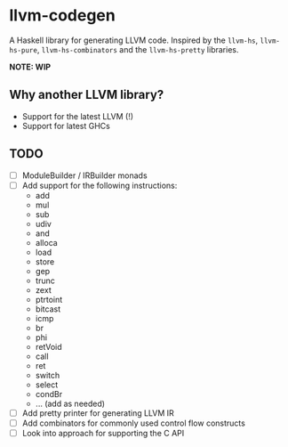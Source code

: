 # llvm-codegen

A Haskell library for generating LLVM code. Inspired by the `llvm-hs`,
`llvm-hs-pure`, `llvm-hs-combinators` and the `llvm-hs-pretty` libraries.

**NOTE: WIP**

## Why another LLVM library?

- Support for the latest LLVM (!)
- Support for latest GHCs

## TODO

- [ ] ModuleBuilder / IRBuilder monads
- [ ] Add support for the following instructions:
  - add
  - mul
  - sub
  - udiv
  - and
  - alloca
  - load
  - store
  - gep
  - trunc
  - zext
  - ptrtoint
  - bitcast
  - icmp
  - br
  - phi
  - retVoid
  - call
  - ret
  - switch
  - select
  - condBr
  - ... (add as needed)
- [ ] Add pretty printer for generating LLVM IR
- [ ] Add combinators for commonly used control flow constructs
- [ ] Look into approach for supporting the C API
